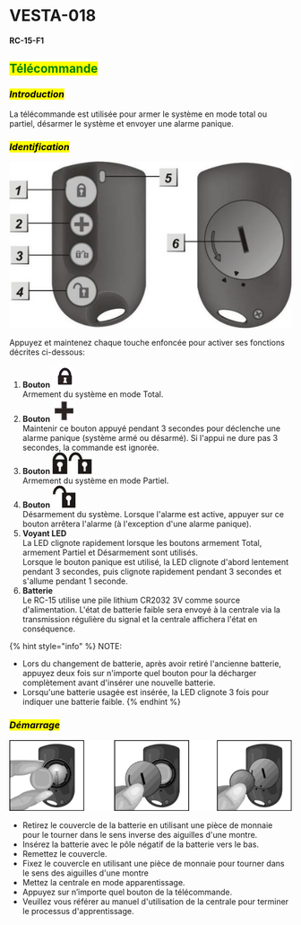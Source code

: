 # VESTA-018

**RC-15-F1**

## <mark style="color:green;">**Télécommande**</mark>

### _<mark style="background-color:yellow;">**Introduction**</mark>_

La télécommande est utilisée pour armer le système en mode total ou partiel, désarmer le système et envoyer une alarme panique.



### _<mark style="background-color:yellow;">**Identification**</mark>_

![](<.gitbook/assets/1 (19).jpeg>)

Appuyez et maintenez chaque touche enfoncée pour activer ses fonctions décrites ci-dessous:

1. **Bouton** <img src=".gitbook/assets/image (1) (1) (1) (1) (1) (1) (1) (1).png" alt="" data-size="line">\
   Armement du système en mode Total.
2. **Bouton** <img src=".gitbook/assets/image (1) (1) (1) (1) (1) (1) (1) (1) (1).png" alt="" data-size="line">\
   Maintenir ce bouton appuyé pendant 3 secondes pour déclenche une alarme panique (système armé ou désarmé). Si l'appui ne dure pas 3 secondes, la commande est ignorée.
3. **Bouton** <img src=".gitbook/assets/image (2) (1) (1) (1).png" alt="" data-size="line">\
   Armement du système en mode Partiel.
4. **Bouton** <img src=".gitbook/assets/image (3) (1) (1).png" alt="" data-size="line">\
   Désarmement du système. Lorsque l'alarme est active, appuyer sur ce bouton arrêtera l'alarme (à l'exception d'une alarme panique).
5. **Voyant LED**\
   La LED clignote rapidement lorsque les boutons armement Total, armement Partiel et Désarmement sont utilisés.\
   Lorsque le bouton panique est utilisé, la LED clignote d'abord lentement pendant 3 secondes, puis clignote rapidement pendant 3 secondes et s'allume pendant 1 seconde.
6. **Batterie**\
   Le RC-15 utilise une pile lithium CR2032 3V comme source d'alimentation. L'état de batterie faible sera envoyé à la centrale via la transmission régulière du signal et la centrale affichera l'état en conséquence.

{% hint style="info" %}
NOTE:

* Lors du changement de batterie, après avoir retiré l'ancienne batterie, appuyez deux fois sur n'importe quel bouton pour la décharger complètement avant d'insérer une nouvelle batterie.
* Lorsqu'une batterie usagée est insérée, la LED clignote 3 fois pour indiquer une batterie faible.
{% endhint %}



### _<mark style="background-color:yellow;">**Démarrage**</mark>_

![](<.gitbook/assets/5 (25).png>)

* Retirez le couvercle de la batterie en utilisant une pièce de monnaie pour le tourner dans le sens inverse des aiguilles d'une montre.
* Insérez la batterie avec le pôle négatif de la batterie vers le bas.
* Remettez le couvercle.
* Fixez le couvercle en utilisant une pièce de monnaie pour tourner dans le sens des aiguilles d'une montre
* Mettez la centrale  en mode apparentissage.
* Appuyez sur n’importe quel bouton de la télécommande.
* Veuillez vous référer au manuel d'utilisation de la centrale pour terminer le processus d'apprentissage.
